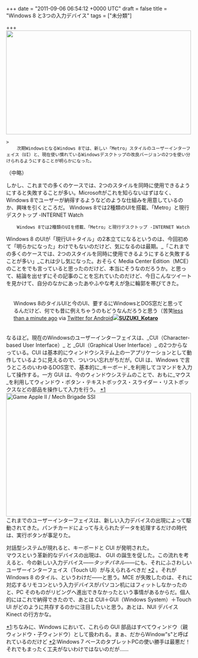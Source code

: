 
+++
date = "2011-09-06 06:54:12 +0000 UTC"
draft = false
title = "Windows 8 と3つの入力デバイス"
tags = ["未分類"]

+++
<a href="http://blog.daruyanagi.net/archives/197/20110901_474406" rel="attachment wp-att-205"><img src="http://blog.daruyanagi.net/wp-content/uploads/2011/09/20110901_474406-500x281.jpg" alt="" title="20110901_474406" width="500" height="281" class="alignnone size-medium wp-image-205"/></a>

    >
        次期WindowsとなるWindows 8では、新しい「Metro」スタイルのユーザーインターフェイス（UI）と、現在使い慣れているWindowsデスクトップの改良バージョンの2つを使い分けられるようにすることが明らかになった。
>
（中略）
>
しかし、これまでの多くのケースでは、2つのスタイルを同時に使用できるようにすると失敗することが多い。Microsoftがこれを知らないはずはなく、Windows 8でユーザーが納得するようなどのような仕組みを用意しているのか、興味を引くところだ。 Windows 8では2種類のUIを搭載、「Metro」と現行デスクトップ -INTERNET Watch

        Windows 8では2種類のUIを搭載、「Metro」と現行デスクトップ -INTERNET Watch
    
Windows 8 のUIが「現行UI＋タイル」の2本立てになるというのは、今回初めて「明らかになった」わけでもないのだけど、気になるのは最期。_「これまでの多くのケースでは、2つのスタイルを同時に使用できるようにすると失敗することが多い」_これは少し気になった。おそらく Media Center Edition（MCE） のことをでも言っていると思ったのだけど、本当にそうなのだろうか。と思って、結論を出せずにその記事のことを忘れていたのだけど、今日こんなツイートを見かけて、自分のなかにあったあやふやな考えが急に輪郭を帯びてきた。<!-- --> <style type="text/css">.bbpBox110928124530794497 {background:url(http://a1.twimg.com/images/themes/theme8/bg.gif) #8B542B;padding:20px;} p.bbpTweet{background:#fff;padding:10px 12px 10px 12px;margin:0;min-height:48px;color:#000;font-size:18px !important;line-height:22px;-moz-border-radius:5px;-webkit-border-radius:5px} p.bbpTweet span.metadata{display:block;width:100%;clear:both;margin-top:8px;padding-top:12px;height:40px;border-top:1px solid #fff;border-top:1px solid #e6e6e6} p.bbpTweet span.metadata span.author{line-height:19px} p.bbpTweet span.metadata span.author img{float:left;margin:0 7px 0 0px;width:38px;height:38px} p.bbpTweet a:hover{text-decoration:underline}p.bbpTweet span.timestamp{font-size:12px;display:block}</style> <div class="bbpBox110928124530794497">Windows 8のタイルUIと今のUI、要するにWindowsとDOS窓だと思ってるんだけど、何でも昔に例えちゃうのもどうなんだろうと思う（苦笑<span class="timestamp"><a title="Tue Sep 06 04:11:40 +0000 2011" href="http://twitter.com/#!/suzkot/status/110928124530794497">less than a minute ago</a> via <a href="http://twitter.com/download/android" rel="nofollow">Twitter for Android</a><span class="metadata"><span class="author"><a href="http://twitter.com/suzkot"><img src="http://a1.twimg.com/profile_images/271627043/IMGP1071_normal.JPG"/></a><strong><a href="http://twitter.com/suzkot">SUZUKI_Kotaro</a></strong></span></span></span></div> 
<!-- -->なるほど。現在のWindowsのユーザーインターフェイスは、_CUI（Character-based User Interface）_ と _GUI（Graphical User Interface）_ の2つからなっている。CUI は基本的にウィンドウシステム上の一アプリケーションとして動作しているように見えるので、ついつい忘れがちだが。CUI は、Windows で言うところのいわゆるDOS窓で、基本的に_キーボード_を利用してコマンドを入力して操作する。一方 GUI は、今のウィンドウシステムのことで、おもに_マウス_を利用してウィンドウ・ボタン・テキストボックス・スライダー・リストボックスなどの部品を操作して入力を行う。 <a href="#f1" name="fn1" title="ちなみに、Windows において、これらの GUI 部品はすべてウィンドウ（親ウィンドウ・子ウィンドウ）として扱われる。まぁ、だからWindow" s"と呼ばれているのだけど"="">*1</a><a href="http://www.flickr.com/photos/41659869@N07/4456465377/" title="Game Apple II / Mech Brigade SSI by alainGB, on Flickr"><img src="http://farm5.static.flickr.com/4067/4456465377_900c9297cb.jpg" width="500" height="334" alt="Game Apple II / Mech Brigade SSI"/></a>これまでのユーザーインターフェイスは、新しい入力デバイスの出現によって駆動されてきた。パンチカードによって与えられたデータを処理するだけの時代は、実行ボタンが事足りた。  <br/>
対話型システムが現れると、キーボードと CUI が発明された。  <br/>
マウスという革新的なデバイスの出現は、 GUI の誕生を促した。この流れを考えると、今の新しい入力デバイス――_タッチパネル_――にも、それにふさわしいユーザーインターフェイス（Touch UI）が与えられるべきだ <a href="#f2" name="fn2" title="Windows 7 ベースのタブレットPCの使い勝手は最悪だ！　それでもまったく工夫がないわけではないのだが……">*2</a> 。それが Windows 8 のタイル、というわけだ――と思う。MCE が失敗したのは、それに対応するリモコンという入力デバイスがパソコン机にはフィットしなかったのと、PC そのものがリビングへ進出できなかったという事情があるからだ。個人的にはこれで納得できたので、あとは CUI＋GUI（Windows System）＋Touch UI がどのように共存するのかに注目したいと思う。あとは、NUI デバイス Kinect の行方かな。
<div class="footnote">
<a href="#fn1" name="f1" class="footnote-number">*1</a><span class="footnote-delimiter">:</span><span class="footnote-text">ちなみに、Windows において、これらの GUI 部品はすべてウィンドウ（親ウィンドウ・子ウィンドウ）として扱われる。まぁ、だからWindow"s"と呼ばれているのだけど</span>
<a href="#fn2" name="f2" class="footnote-number">*2</a><span class="footnote-delimiter">:</span><span class="footnote-text">Windows 7 ベースのタブレットPCの使い勝手は最悪だ！　それでもまったく工夫がないわけではないのだが……</span>
</div>

